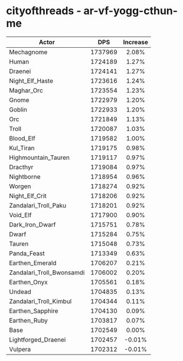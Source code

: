 # cityofthreads - ar-vf-yogg-cthun-me
| Actor | DPS | Increase |
|---|:---:|:---:|
|Mechagnome|1737969|2.08%|
|Human|1724189|1.27%|
|Draenei|1724141|1.27%|
|Night_Elf_Haste|1723616|1.24%|
|Maghar_Orc|1723554|1.23%|
|Gnome|1722979|1.20%|
|Goblin|1722933|1.20%|
|Orc|1721849|1.13%|
|Troll|1720087|1.03%|
|Blood_Elf|1719582|1.00%|
|Kul_Tiran|1719175|0.98%|
|Highmountain_Tauren|1719117|0.97%|
|Dracthyr|1719084|0.97%|
|Nightborne|1718954|0.96%|
|Worgen|1718274|0.92%|
|Night_Elf_Crit|1718206|0.92%|
|Zandalari_Troll_Paku|1718201|0.92%|
|Void_Elf|1717900|0.90%|
|Dark_Iron_Dwarf|1715751|0.78%|
|Dwarf|1715284|0.75%|
|Tauren|1715048|0.73%|
|Panda_Feast|1713349|0.63%|
|Earthen_Emerald|1706207|0.21%|
|Zandalari_Troll_Bwonsamdi|1706002|0.20%|
|Earthen_Onyx|1705561|0.18%|
|Undead|1704835|0.13%|
|Zandalari_Troll_Kimbul|1704344|0.11%|
|Earthen_Sapphire|1704130|0.09%|
|Earthen_Ruby|1703817|0.07%|
|Base|1702549|0.00%|
|Lightforged_Draenei|1702457|-0.01%|
|Vulpera|1702312|-0.01%|
